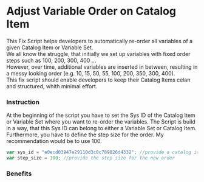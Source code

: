 # Adjust Variable Order on Catalog Item

This Fix Script helps developers to automatically re-order all variables of a given Catalog Item or Variable Set.  
We all know the struggle, that initially we set up variables with fixed order steps such as 100, 200, 300, 400 ...   
However, over time, additional variables are inserted in between, resulting in a messy looking order (e.g. 10, 15, 50, 55, 100, 200, 350, 300, 400).   
This fix script should enable developers to keep their Catalog Items celan and structured, whith minimal effort.   

### Instruction

At the beginning of the script you have to set the Sys ID of the Catalog Item or Variable Set where you want to re-order the variables.
The Script is build in a way, that this Sys ID can belong to either a Variable Set or Catalog Item.
Furthermore, you have to define the step size for the order. My recommendation would be to use 100.
 
```javascript
var sys_id = "e0ecd03947e29110d3c0c789826d4332"; //provide a catalog item or variable set sys id
var step_size = 100; //provide the step size for the new order
```

### Benefits

